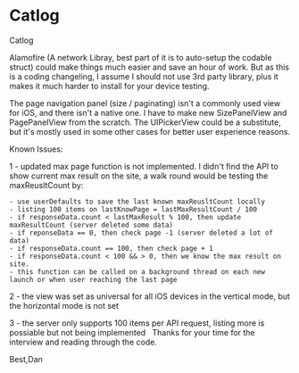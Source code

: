 # Catlog
Catlog


Alamofire (A network Libray, best part of it is to auto-setup the codable struct) could make things much easier and save an hour of work. But as this is a coding changeling, I assume I should not use 3rd party library, plus it makes it much harder to install for your device testing.

The page navigation panel (size / paginating) isn't a commonly used view for iOS, and there isn't a native one. I have to make new SizePanelView and PagePanelView from the scratch. The UIPickerView could be a substitute, but it's mostly used in some other cases for better user experience reasons.

Known Issues:

1 - updated max page function is not implemented. I didn't find the API to show current max result on the site, a walk round would be testing the maxReusltCount by:    

    - use userDefaults to save the last known maxReusltCount locally    
    - listing 100 items on lastKnowPage = lastMaxResultCount / 100    
    - if responseData.count < lastMaxResult % 100, then update maxResultCount (server deleted some data)    
    - if reponseData == 0, then check page -1 (server deleted a lot of data)    
    - if responseData.count == 100, then check page + 1    
    - if responseData.count < 100 && > 0, then we know the max result on site.     
    - this function can be called on a background thread on each new launch or when user reaching the last page

2 - the view was set as universal for all iOS devices in the vertical mode, but the horizontal mode is not set

3 - the server only supports 100 items per API request, listing more is possiable but not being implemented  
Thanks for your time for the interview and reading through the code.



Best,Dan
